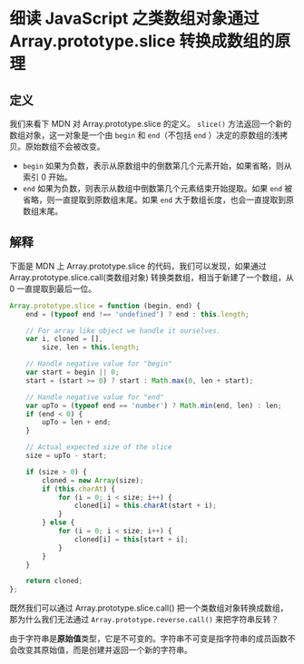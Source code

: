 # 细读 JavaScript 之类数组对象通过 Array.prototype.slice 转换成数组的原理

## 定义

我们来看下 MDN 对 Array.prototype.slice 的定义。 `slice()` 方法返回一个新的数组对象，这一对象是一个由 `begin` 和 `end`（不包括 `end` ）决定的原数组的浅拷贝。原始数组不会被改变。

+ `begin` 如果为负数，表示从原数组中的倒数第几个元素开始，如果省略，则从索引 0 开始。
+ `end` 如果为负数，则表示从数组中倒数第几个元素结束开始提取。如果 `end` 被省略，则一直提取到原数组末尾。如果 `end` 大于数组长度，也会一直提取到原数组末尾。

## 解释

下面是 MDN 上 Array.prototype.slice 的代码，我们可以发现，如果通过 Array.prototype.slice.call(类数组对象) 转换类数组，相当于新建了一个数组，从 0 一直提取到最后一位。

```js
Array.prototype.slice = function (begin, end) {
    end = (typeof end !== 'undefined') ? end : this.length;

    // For array like object we handle it ourselves.
    var i, cloned = [],
        size, len = this.length;

    // Handle negative value for "begin"
    var start = begin || 0;
    start = (start >= 0) ? start : Math.max(0, len + start);

    // Handle negative value for "end"
    var upTo = (typeof end == 'number') ? Math.min(end, len) : len;
    if (end < 0) {
        upTo = len + end;
    }

    // Actual expected size of the slice
    size = upTo - start;

    if (size > 0) {
        cloned = new Array(size);
        if (this.charAt) {
            for (i = 0; i < size; i++) {
                cloned[i] = this.charAt(start + i);
            }
        } else {
            for (i = 0; i < size; i++) {
                cloned[i] = this[start + i];
            }
        }
    }

    return cloned;
};
```
既然我们可以通过 Array.prototype.slice.call() 把一个类数组对象转换成数组，那为什么我们无法通过 `Array.prototype.reverse.call()` 来把字符串反转？

由于字符串是**原始值**类型，它是不可变的。字符串不可变是指字符串的成员函数不会改变其原始值，而是创建并返回一个新的字符串。

